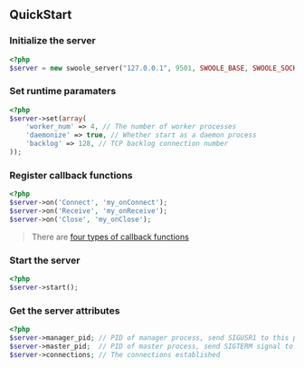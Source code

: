 ## QuickStart

### Initialize the server

``` php
<?php
$server = new swoole_server("127.0.0.1", 9501, SWOOLE_BASE, SWOOLE_SOCK_TCP);
```

### Set runtime paramaters

``` php
<?php
$server->set(array(
    'worker_num' => 4, // The number of worker processes
    'daemonize' => true, // Whether start as a daemon process
    'backlog' => 128, // TCP backlog connection number
));
```

### Register callback functions

``` php
<?php
$server->on('Connect', 'my_onConnect');
$server->on('Receive', 'my_onReceive');
$server->on('Close', 'my_onClose');
```
> There are [four types of callback functions](/modules/swoole-server/common-problems.md)

### Start the server

``` php
<?php
$server->start();
```

### Get the server attributes

``` php
<?php
$server->manager_pid; // PID of manager process, send SIGUSR1 to this process to reload the application
$server->master_pid;  // PID of master process, send SIGTERM signal to this process to shutdown the server
$server->connections; // The connections established
```
